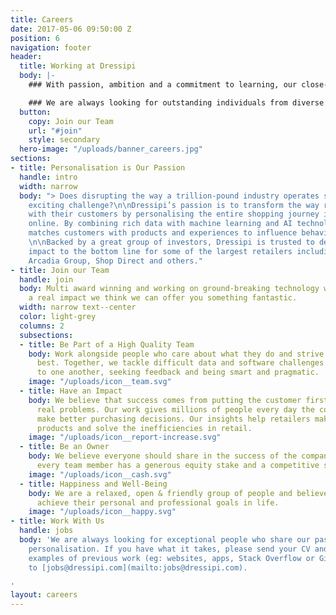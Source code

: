 ```yaml
---
title: Careers
date: 2017-05-06 09:50:00 Z
position: 6
navigation: footer
header:
  title: Working at Dressipi
  body: |-
    ### With passion, ambition and a commitment to learning, our close-knit team support, challenge and inspire each other every day.

    ### We are always looking for outstanding individuals from diverse backgrounds, who want to be part of our fantastic team and shape the future of retail.
  button:
    copy: Join our Team
    url: "#join"
    style: secondary
  hero-image: "/uploads/banner_careers.jpg"
sections:
- title: Personalisation is Our Passion
  handle: intro
  width: narrow
  body: "> Does disrupting the way a trillion-pound industry operates sound like an
    exciting challenge?\n\nDressipi’s passion is to transform the way retailers engage
    with their customers by personalising the entire shopping journey instore and
    online. By combining rich data with machine learning and AI technology, Dressipi
    matches customers with products and experiences to influence behavior at scale.
    \n\nBacked by a great group of investors, Dressipi is trusted to deliver real
    impact to the bottom line for some of the largest retailers including John Lewis,
    Arcadia Group, Shop Direct and others."
- title: Join our Team
  handle: join
  body: Multi award winning and working on ground-breaking technology which is having
    a real impact we think we can offer you something fantastic.
  width: narrow text--center
  color: light-grey
  columns: 2
  subsections:
  - title: Be Part of a High Quality Team
    body: Work alongside people who care about what they do and strive to do their
      best. Together, we tackle difficult data and software challenges by listening
      to one another, seeking feedback and being smart and pragmatic.
    image: "/uploads/icon__team.svg"
  - title: Have an Impact
    body: We believe that success comes from putting the customer first and solving
      real problems. Our work gives millions of people every day the confidence to
      make better purchasing decisions. Our insights help retailers make better quality
      products and solve the inefficiencies in retail.
    image: "/uploads/icon__report-increase.svg"
  - title: Be an Owner
    body: We believe everyone should share in the success of the company. That's why
      every team member has a generous equity stake and a competitive salary.
    image: "/uploads/icon__cash.svg"
  - title: Happiness and Well-Being
    body: We are a relaxed, open & friendly group of people and believe everyone can
      achieve their personal and professional goals in life.
    image: "/uploads/icon__happy.svg"
- title: Work With Us
  handle: jobs
  body: 'We are always looking for exceptional people who share our passion for one-one
    personalisation. If you have what it takes, please send your CV and any relevant
    examples of previous work (eg: websites, apps, Stack Overflow or GitHub profile)
    to [jobs@dressipi.com](mailto:jobs@dressipi.com).

'
layout: careers
---
```


